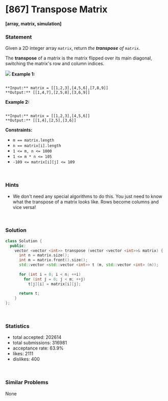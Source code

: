 # [867] Transpose Matrix

**[array, matrix, simulation]**

### Statement

Given a 2D integer array `matrix`, return *the **transpose** of* `matrix`.

The **transpose** of a matrix is the matrix flipped over its main diagonal, switching the matrix's row and column indices.

![](https://assets.leetcode.com/uploads/2021/02/10/hint_transpose.png)
**Example 1:**

```

**Input:** matrix = [[1,2,3],[4,5,6],[7,8,9]]
**Output:** [[1,4,7],[2,5,8],[3,6,9]]

```

**Example 2:**

```

**Input:** matrix = [[1,2,3],[4,5,6]]
**Output:** [[1,4],[2,5],[3,6]]

```

**Constraints:**
* `m == matrix.length`
* `n == matrix[i].length`
* `1 <= m, n <= 1000`
* `1 <= m * n <= 105`
* `-109 <= matrix[i][j] <= 109`


<br>

### Hints

- We don't need any special algorithms to do this. You just need to know what the transpose of a matrix looks like. Rows become columns and vice versa!

<br>

### Solution

```cpp
class Solution {
  public:
    vector <vector <int>> transpose (vector <vector <int>>& matrix) {
      int n = matrix.size();
      int m = matrix.front().size();
      std::vector <std::vector <int>> t (m, std::vector <int> (n));
      
      for (int i = 0; i < n; ++i)
        for (int j = 0; j < m; ++j)
          t[j][i] = matrix[i][j];
      
      return t;
    }
};
```

<br>

### Statistics

- total accepted: 202614
- total submissions: 316981
- acceptance rate: 63.9%
- likes: 2111
- dislikes: 400

<br>

### Similar Problems

None
